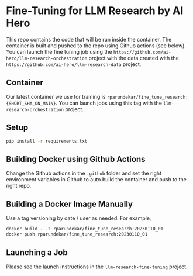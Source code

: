 # Fine-Tuning for LLM Research by AI Hero

This repo contains the code that will be run inside the container. The container is built and pushed to the repo using Github actions (see below). You can launch the fine tuning job using the `https://github.com/ai-hero/llm-research-orchestration` project with the data created with the `https://github.com/ai-hero/llm-research-data` project.

## Container
Our latest container we use for training is `rparundekar/fine_tune_research:{SHORT_SHA_ON_MAIN}`. You can launch jobs using this tag with the `llm-research-orchestration` project.

## Setup
```sh
pip install -r requirements.txt
```

## Building Docker using Github Actions
Change the Github actions in the `.github` folder and set the right environment variables in Github to auto build the container and push to the right repo.

## Building a Docker Image Manually
Use a tag versioning by date / user as needed. For example,
```sh
docker build . -t rparundekar/fine_tune_research:20230110_01
docker push rparundekar/fine_tune_research:20230110_01
```

## Launching a Job
Please see the launch instructions in the `llm-research-fine-tuning` project.
